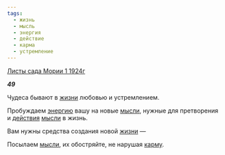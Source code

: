 ```yaml
---
tags:
  - жизнь
  - мысль
  - энергия
  - действие
  - карма
  - устремление
---
```

[Листы сада Мории 1 1924г](https://127.0.0.1:4002/agni/1924)

___49___

Чудеса бывают в [жизни](../../../tags/#жизнь) любовью и устремлением.   

Пробуждаем [энергию](../../../tags/#энергия) вашу на новые [мысли](../../../tags/#мысль), нужные для претворения и [действия](../../../tags/#действие) [мысли](../../../tags/#мысль) в жизнь.   

Вам нужны средства создания новой [жизни](../../../tags/#жизнь) —    

Посылаем [мысли](../../../tags/#мысль), их обостряйте, не нарушая [карму](../../../tags/#карма).   

